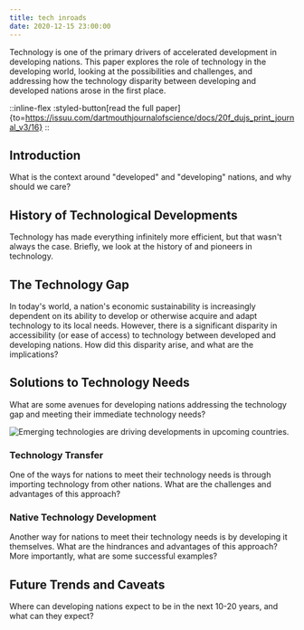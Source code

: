 ```yaml
---
title: tech inroads
date: 2020-12-15 23:00:00
---
```


Technology is one of the primary drivers of accelerated development in developing nations.
This paper explores the role of technology in the developing world,
looking at the possibilities and challenges, and addressing
how the technology disparity between developing and developed nations arose in the first place.

<!--more-->

::inline-flex
:styled-button[read the full paper]{to=https://issuu.com/dartmouthjournalofscience/docs/20f_dujs_print_journal_v3/16}
::

## Introduction

What is the context around "developed" and "developing" nations,
and why should we care?

## History of Technological Developments

Technology has made everything infinitely more efficient, but that wasn't always the case.
Briefly, we look at the history of and pioneers in technology.

## The Technology Gap

In today's world, a nation's economic sustainability is increasingly
dependent on its ability to develop or otherwise acquire and adapt
technology to its local needs. However, there is a significant
disparity in accessibility (or ease of access) to technology between
developed and developing nations.
How did this disparity arise, and what are the implications?

## Solutions to Technology Needs

What are some avenues for developing nations
addressing the technology gap and
meeting their immediate technology needs?

![Emerging technologies are driving developments in upcoming countries.](./kenya-tech.webp)

### Technology Transfer

One of the ways for nations to meet their technology needs
is through importing technology from other nations.
What are the challenges and advantages of this approach?

### Native Technology Development

Another way for nations to meet their technology needs
is by developing it themselves.
What are the hindrances and advantages of this approach?
More importantly, what are some successful examples?

## Future Trends and Caveats

Where can developing nations expect to be in the next 10-20 years,
and what can they expect?
